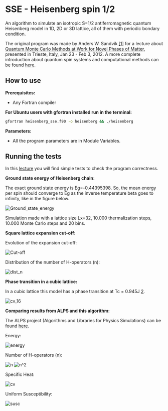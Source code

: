 # SSE - Heisenberg spin 1/2

An algorithm to simulate an isotropic S=1/2 antiferromagnetic quantum Heisenberg model in 1D, 2D or 3D lattice, all of them with periodic bondary condition.

The original program was made by Anders W. Sandvik [[1]](http://physics.bu.edu/~sandvik/programs/ssebasic/ssebasic.f90) for a lecture about [Quantum Monte Carlo Methods at Work for Novel Phases of Matter](http://physics.bu.edu/~sandvik/trieste12/index.html), presented in Trieste, Italy, Jan 23 - Feb 3, 2012. A more complete introduction about quantum spin systems and computational methods can be found [here](https://arxiv.org/abs/1101.3281).

## How to use

**Prerequisites:**

- Any Fortran compiler


**For Ubuntu users with gfortran installed run in the terminal:**

```bash
gfortran heisenberg_sse.f90 -o heisenberg && ./heisenberg
```

**Parameters:**

- All the program parameters are in Module Variables.

## Running the tests

In this [lecture](http://physics.bu.edu/~sandvik/trieste12/tut1.pdf) you will find simple tests to check the program correctness. 

**Ground state energy of Heisenberg chain:**

The exact ground state energy is Eg=-0.44395398. So, the mean energy per spin should converge to Eg as the inverse temperature beta goes to infinity, like in the figure below.

![Ground_state_energy](Graphs/Ground_state_energy.png)

Simulation made with a lattice size Lx=32, 10.000 thermalization steps, 10.000 Monte Carlo steps and 20 bins.

**Square lattice expansion cut-off:**

Evolution of the expansion cut-off:

![Cut-off](Graphs/Cut-off_adjust.png)

Distribution of the number of H-operators (n):

![dist_n](Graphs/Prob_dist_n.png)

**Phase transition in a cubic lattice:**

In a cubic lattice this model has a phase transition at Tc = 0.945J [2](https://journals.aps.org/prl/abstract/10.1103/PhysRevLett.80.5196).

![cv_16](Graphs/Cv_16x16x16.png)

**Comparing results from ALPS and this algorithm:**

The ALPS project (Algorithms and Libraries for Physics Simulations) can be found [here](http://alps.comp-phys.org/mediawiki/index.php/Main_Page). 

Energy:

![energy](Graphs/Energy.png)

Number of H-operators (n):

![n](Graphs/n.png)
![n^2](Graphs/n^2.png)

Specific Heat:

![cv](Graphs/cv.png)

Uniform Susceptibility:

![susc](Graphs/USusceptibility.png)